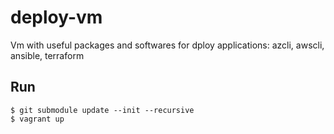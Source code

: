 # deploy-vm

Vm with useful packages and softwares for dploy applications: azcli, awscli, ansible, terraform

## Run

```
$ git submodule update --init --recursive
$ vagrant up
```
